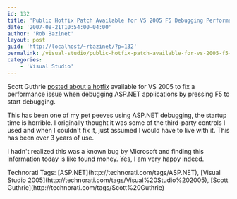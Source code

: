```yaml
---
id: 132
title: 'Public Hotfix Patch Available for VS 2005 F5 Debugging Performance Issue with ASP.NET &#8211; ScottGu&#8217;s Blog'
date: '2007-08-21T10:54:00-04:00'
author: 'Rob Bazinet'
layout: post
guid: 'http://localhost/~rbazinet/?p=132'
permalink: /visual-studio/public-hotfix-patch-available-for-vs-2005-f5-debugging-performance-issue-with-asp-net-scottgus-blog/
categories:
    - 'Visual Studio'
---
```


Scott Guthrie [posted about a hotfix](http://weblogs.asp.net/scottgu/archive/2007/08/21/public-hotfix-patch-available-for-vs-2005-f5-debugging-performance-issue-with-asp-net.aspx) available for VS 2005 to fix a performance issue when debugging ASP.NET applications by pressing F5 to start debugging.

This has been one of my pet peeves using ASP.NET debugging, the startup time is horrible. I originally thought it was some of the third-party controls I used and when I couldn't fix it, just assumed I would have to live with it. This has been over 3 years of use.

I hadn't realized this was a known bug by Microsoft and finding this information today is like found money. Yes, I am very happy indeed.

<div class="wlWriterSmartContent" style="display:inline;margin:0;padding:0;">Technorati Tags: [ASP.NET](http://technorati.com/tags/ASP.NET), [Visual Studio 2005](http://technorati.com/tags/Visual%20Studio%202005), [Scott Guthrie](http://technorati.com/tags/Scott%20Guthrie)</div>